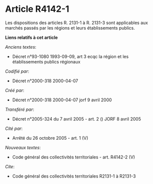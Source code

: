 # Article R4142-1

Les dispositions des articles R. 2131-1 à R. 2131-3 sont applicables aux marchés passés par les régions et leurs
établissements publics.

**Liens relatifs à cet article**

_Anciens textes_:

  - Décret n°93-1080 1993-09-09, art 3 ecqc la région et les établissements publics régionaux

_Codifié par_:

  - Décret n°2000-318 2000-04-07

_Créé par_:

  - Décret n°2000-318 2000-04-07 jorf 9 avril 2000

_Transféré par_:

  - Décret n°2005-324 du 7 avril 2005 - art. 2 () JORF 8 avril 2005

_Cité par_:

  - Arrêté du 26 octobre 2005 - art. 1 (V)

_Nouveaux textes_:

  - Code général des collectivités territoriales - art. R4142-2 (V)

_Cite_:

  - Code général des collectivités territoriales R2131-1 à R2131-3
